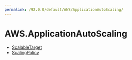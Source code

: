 ```yaml
---
permalink: /92.0.0/default/AWS/ApplicationAutoScaling/
---
```


# AWS.ApplicationAutoScaling



* [ScalableTarget](ScalableTarget.md)
* [ScalingPolicy](ScalingPolicy.md)
